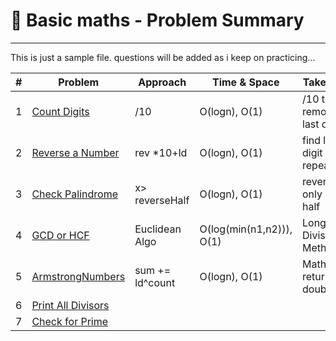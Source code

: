 # 📂 Basic maths - Problem Summary
---
This is just a sample file. questions will be added as i keep on practicing...

| # | Problem                                               | Approach               | Time & Space   | Takeaway                 |
|---|-------------------------------------------------------|------------------------|----------------|--------------------------|
| 1 | [Count Digits](CountDigits.java)                      | /10                    | O(logn), O(1)  | /10 to remove last digit |
| 2 | [Reverse a Number](ReverseANumber.java)               | rev *10+ld             | O(logn), O(1)  | find last digit repeatedly|
| 3 | [Check Palindrome](CheckPalindrome.java)              | x> reverseHalf         | O(logn), O(1)  | reverse only 2nd half    |
| 4 | [GCD or HCF](GCDOrHCF.java)                           | Euclidean Algo         | O(log(min(n1,n2))), O(1) |  Long Division Method |
| 5 | [ArmstrongNumbers](ArmstrongNumbers.java)             | sum += ld^count        | O(logn), O(1)  | Math.pow returns double  |
| 6 | [Print All Divisors](PrintAllDivisors.java)           |                        |                |                          |
| 7 | [Check for Prime](CheckForPrime.java)                 |                        |                |                          |